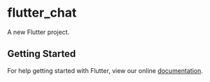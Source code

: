 # flutter_chat

A new Flutter project.

## Getting Started

For help getting started with Flutter, view our online
[documentation](http://flutter.io/).
